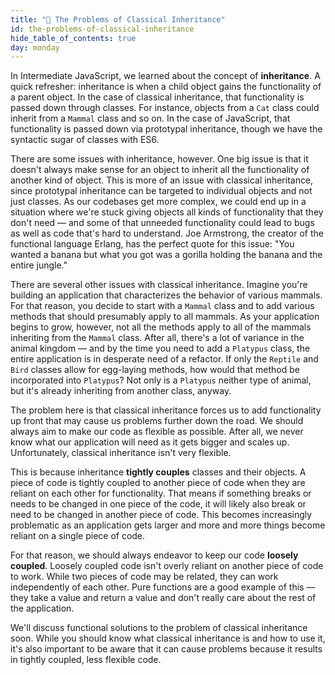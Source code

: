 ```yaml
---
title: "📓 The Problems of Classical Inheritance"
id: the-problems-of-classical-inheritance
hide_table_of_contents: true
day: monday
---
```


In Intermediate JavaScript, we learned about the concept of **inheritance**. A quick refresher: inheritance is when a child object gains the functionality of a parent object. In the case of classical inheritance, that functionality is passed down through classes. For instance, objects from a `Cat` class could inherit from a `Mammal` class and so on. In the case of JavaScript, that functionality is passed down via prototypal inheritance, though we have the syntactic sugar of classes with ES6.

There are some issues with inheritance, however. One big issue is that it doesn't always make sense for an object to inherit all the functionality of another kind of object. This is more of an issue with classical inheritance, since prototypal inheritance can be targeted to individual objects and not just classes. As our codebases get more complex, we could end up in a situation where we're stuck giving objects all kinds of functionality that they don't need — and some of that unneeded functionality could lead to bugs as well as code that's hard to understand. Joe Armstrong, the creator of the functional language Erlang, has the perfect quote for this issue: "You wanted a banana but what you got was a gorilla holding the banana and the entire jungle."

There are several other issues with classical inheritance. Imagine you're building an application that characterizes the behavior of various mammals. For that reason, you decide to start with a `Mammal` class and to add various methods that should presumably apply to all mammals. As your application begins to grow, however, not all the methods apply to all of the mammals inheriting from the `Mammal` class. After all, there's a lot of variance in the animal kingdom — and by the time you need to add a `Platypus` class, the entire application is in desperate need of a refactor. If only the `Reptile` and `Bird` classes allow for egg-laying methods, how would that method be incorporated into `Platypus`? Not only is a `Platypus` neither type of animal, but it's already inheriting from another class, anyway.

The problem here is that classical inheritance forces us to add functionality up front that may cause us problems further down the road. We should always aim to make our code as flexible as possible. After all, we never know what our application will need as it gets bigger and scales up. Unfortunately, classical inheritance isn't very flexible.

This is because inheritance **tightly couples** classes and their objects. A piece of code is tightly coupled to another piece of code when they are reliant on each other for functionality. That means if something breaks or needs to be changed in one piece of the code, it will likely also break or need to be changed in another piece of code. This becomes increasingly problematic as an application gets larger and more and more things become reliant on a single piece of code.

For that reason, we should always endeavor to keep our code **loosely coupled**. Loosely coupled code isn't overly reliant on another piece of code to work. While two pieces of code may be related, they can work independently of each other. Pure functions are a good example of this — they take a value and return a value and don't really care about the rest of the application.

We'll discuss functional solutions to the problem of classical inheritance soon. While you should know what classical inheritance is and how to use it, it's also important to be aware that it can cause problems because it results in tightly coupled, less flexible code.
